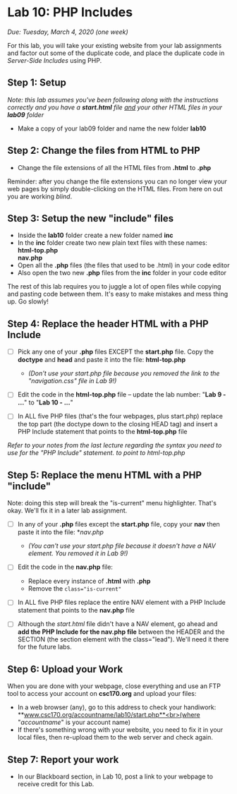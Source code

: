 # Lab 10: PHP Includes
*Due: Tuesday, March 4, 2020 (one week)*

For this lab, you will take your existing website from your lab assignments and factor out some of the duplicate code, and place the duplicate code in *Server-Side Includes* using PHP.

## Step 1: Setup

*Note: this lab assumes you've been following along with the instructions correctly and you have a **start.html** file <u>and</u> your other HTML files in your **lab09** folder*

- Make a copy of your lab09 folder and name the new folder **lab10**

## Step 2: Change the files from HTML to PHP

- Change the file extensions of all the HTML files from **.html** to **.php**

Reminder: after you change the file extensions you can no longer view your web pages by simply double-clicking on the HTML files.  From here on out you are working *blind*.

## Step 3: Setup the new "include" files

- Inside the **lab10** folder create a new folder named **inc**
- In the **inc** folder create two new plain text files with these names:<br>**html-top.php**<br>**nav.php**
- Open all the **.php** files (the files that used to be .html) in your code editor
- Also open the two new **.php** files from the **inc** folder in your code editor

The rest of this lab requires you to juggle a lot of open files while copying and pasting code between them. It's easy to make mistakes and mess thing up. Go slowly!

## Step 4: Replace the header HTML with a PHP Include

- [ ] Pick any one of your **.php** files EXCEPT the **start.php** file.  Copy the **doctype** and **head** and paste it into the file: **html-top.php**
  - *(Don't use your start.php file because you removed the link to the "navigation.css" file in Lab 9!)*

- [ ] Edit the code in the **html-top.php** file – update the lab number: "**Lab 9 - ...**" to "**Lab 10 - ...**"
- [ ] In ALL five PHP files (that's the four webpages, plus start.php) replace the top part (the doctype down to the closing HEAD tag) and insert a PHP Include statement that points to the **html-top.php** file 

*Refer to your notes from the last lecture regarding the syntax you need to use for the "PHP Include" statement. to point to html-top.php*

## Step 5: Replace the menu HTML with a PHP "include"

Note: doing this step will break the "is-current" menu highlighter. That's okay. We'll fix it in a later lab assignment.

- [ ] In any of your **.php** files except the **start.php** file, copy your **nav** then paste it into the file: **nav.php*
  - *(You can't use your start.php file because it doesn't have a NAV element.  You removed it in Lab 9!)*

- [ ] Edit the code in the **nav.php** file: 
  - Replace every instance of **.html** with **.php**
  - Remove the `class="is-current"`
- [ ] In ALL five PHP files replace the entire NAV element with a PHP Include statement that points to the **nav.php** file 
- [ ] Although the *start.html* file didn't have a NAV element, go ahead and **add the PHP Include for the nav.php file** between the HEADER and the SECTION (the section element with the class="lead").  We'll need it there for the future labs.

## Step 6: Upload your Work

When you are done with your webpage, close everything and use an FTP tool to access your account on **csc170.org** and upload your files:

- In a web browser (any), go to this address to check your handiwork:<br> **www.csc170.org/accountname/lab10/start.php**<br>(where "*accountname*" is your account name)
- If there's something wrong with your website, you need to fix it in your local files, then re-upload them to the web server and check again.

## Step 7: Report your work

- In our Blackboard section, in Lab 10, post a link to your webpage to receive credit for this Lab.
